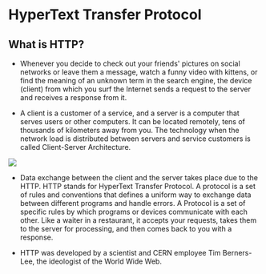 # HyperText Transfer Protocol

## What is HTTP?

- Whenever you decide to check out your friends' pictures on social networks or leave them a message, watch a funny video with kittens, or find the meaning of an unknown term in the search engine, the device (client) from which you surf the Internet sends a request to the server and receives a response from it.

-  A client is a customer of a service, and a server is a computer that serves users or other computers. It can be located remotely, tens of thousands of kilometers away from you. The technology when the network load is distributed between servers and service customers is called Client-Server Architecture.



<img src = "https://ucarecdn.com/2c6c7f1b-242f-4bc6-86bd-933ac84b3ef2/">



- Data exchange between the client and the server takes place due to the HTTP. HTTP stands for HyperText Transfer Protocol. A protocol is a set of rules and conventions that defines a uniform way to exchange data between different programs and handle errors. A Protocol is a set of specific rules by which programs or devices communicate with each other. Like a waiter in a restaurant, it accepts your requests, takes them to the server for processing, and then comes back to you with a response.

- HTTP was developed by a scientist and CERN employee Tim Berners-Lee, the ideologist of the World Wide Web.
